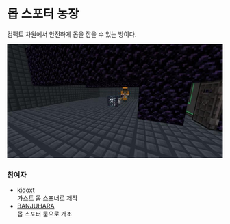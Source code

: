 # 몹 스포터 농장

컴팩트 차원에서 안전하게 몹을 잡을 수 있는 방이다.

![asdf](../../asset/systems/mobspawner_farm/main.jpg)

### 참여자
<!-- tag_source_open:description:member_contribute -->
- [kidoxt](../members/kidoxt.md)  
가스트 몹 스포너로 제작
- [BANJUHARA](../members/BANJUHARA.md)  
몹 스포터 룸으로 개조
<!-- tag_close-->